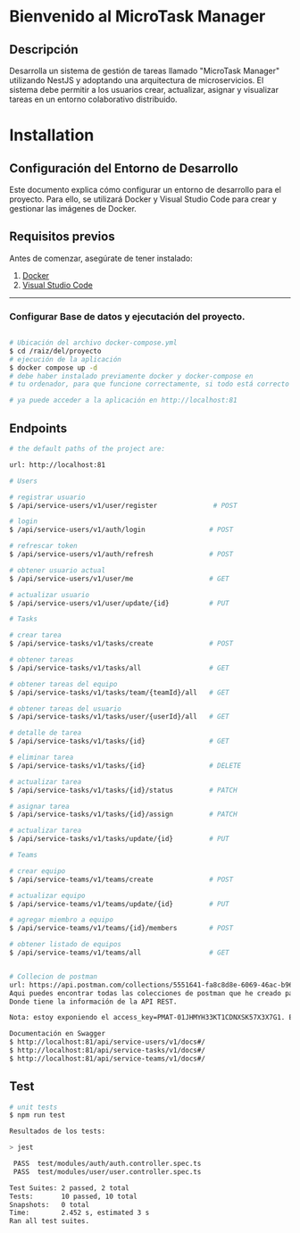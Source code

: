 # Bienvenido al MicroTask Manager

## Descripción
Desarrolla un sistema de gestión de tareas llamado "MicroTask Manager" utilizando NestJS y
adoptando una arquitectura de microservicios. El sistema debe permitir a los usuarios crear,
actualizar, asignar y visualizar tareas en un entorno colaborativo distribuido.


# Installation

## Configuración del Entorno de Desarrollo

Este documento explica cómo configurar un entorno de desarrollo para el proyecto. Para ello, se utilizará Docker y Visual Studio Code para crear y gestionar las imágenes de Docker.

## **Requisitos previos**

Antes de comenzar, asegúrate de tener instalado:

1. [Docker](https://www.docker.com/)  
2. [Visual Studio Code](https://code.visualstudio.com/)  

---
### Configurar Base de datos y ejecutación del proyecto.
```bash

# Ubicación del archivo docker-compose.yml
$ cd /raiz/del/proyecto
# ejecución de la aplicación
$ docker compose up -d
# debe haber instalado previamente docker y docker-compose en
# tu ordenador, para que funcione correctamente, si todo está correcto

# ya puede acceder a la aplicación en http://localhost:81
```

## Endpoints

```bash
# the default paths of the project are:

url: http://localhost:81

# Users

# registrar usuario
$ /api/service-users/v1/user/register              # POST

# login
$ /api/service-users/v1/auth/login                # POST

# refrescar token
$ /api/service-users/v1/auth/refresh              # POST

# obtener usuario actual
$ /api/service-users/v1/user/me                   # GET

# actualizar usuario
$ /api/service-users/v1/user/update/{id}          # PUT

# Tasks

# crear tarea
$ /api/service-tasks/v1/tasks/create              # POST

# obtener tareas
$ /api/service-tasks/v1/tasks/all                 # GET

# obtener tareas del equipo
$ /api/service-tasks/v1/tasks/team/{teamId}/all   # GET

# obtener tareas del usuario
$ /api/service-tasks/v1/tasks/user/{userId}/all   # GET

# detalle de tarea
$ /api/service-tasks/v1/tasks/{id}                # GET

# eliminar tarea
$ /api/service-tasks/v1/tasks/{id}                # DELETE

# actualizar tarea
$ /api/service-tasks/v1/tasks/{id}/status         # PATCH

# asignar tarea
$ /api/service-tasks/v1/tasks/{id}/assign         # PATCH

# actualizar tarea
$ /api/service-tasks/v1/tasks/update/{id}         # PUT

# Teams

# crear equipo
$ /api/service-teams/v1/teams/create              # POST

# actualizar equipo
$ /api/service-teams/v1/teams/update/{id}         # PUT

# agregar miembro a equipo
$ /api/service-teams/v1/teams/{id}/members        # POST

# obtener listado de equipos
$ /api/service-teams/v1/teams/all                 # GET


# Collecion de postman
url: https://api.postman.com/collections/5551641-fa8c8d8e-6069-46ac-b96b-6bfe458b999d?access_key=PMAT-01JHMYH33KT1CDNXSK57X3X7G1
Aqui puedes encontrar todas las colecciones de postman que he creado para este proyecto.
Donde tiene la información de la API REST.

Nota: estoy exponiendo el access_key=PMAT-01JHMYH33KT1CDNXSK57X3X7G1. Esto es para que puedas probar la API REST. 

Documentación en Swagger 
$ http://localhost:81/api/service-users/v1/docs#/
$ http://localhost:81/api/service-tasks/v1/docs#/
$ http://localhost:81/api/service-teams/v1/docs#/

```

## Test

```bash
# unit tests
$ npm run test

Resultados de los tests:

> jest

 PASS  test/modules/auth/auth.controller.spec.ts
 PASS  test/modules/user/user.controller.spec.ts

Test Suites: 2 passed, 2 total
Tests:       10 passed, 10 total
Snapshots:   0 total
Time:        2.452 s, estimated 3 s
Ran all test suites.